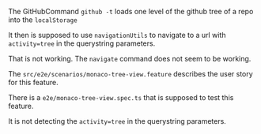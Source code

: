 The GitHubCommand `github -t` loads one level of the github tree of a repo into the `localStorage`

It then is supposed to use `navigationUtils` to navigate to a url with `activity=tree` in the querystring parameters.

That is not working. The `navigate` command does not seem to be working.

The `src/e2e/scenarios/monaco-tree-view.feature` describes the user story for this feature.

There is a `e2e/monaco-tree-view.spec.ts` that is supposed to test this feature.

It is not detecting the `activity=tree` in the querystring parameters.
